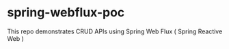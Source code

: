 # spring-webflux-poc
This repo demonstrates CRUD APIs using Spring Web Flux ( Spring Reactive Web )
